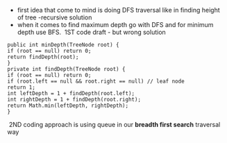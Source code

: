 - first idea that come to mind is doing DFS traversal like in finding height of tree -recursive solution
- when it comes to find maximum depth go with DFS and for minimum depth use BFS.
​
1ST code draft - but wrong solution
```
public int minDepth(TreeNode root) {
if (root == null) return 0;
return findDepth(root);
}
private int findDepth(TreeNode root) {
if (root == null) return 0;
if (root.left == null && root.right == null) // leaf node
return 1;
int leftDepth = 1 + findDepth(root.left);
int rightDepth = 1 + findDepth(root.right);
return Math.min(leftDepth, rightDepth);
}
```
​
2ND coding approach is using queue in our **breadth first search** traversal way
​
​
​
​
​